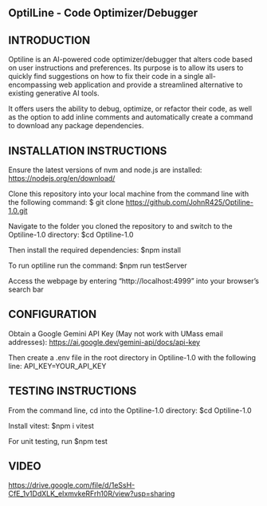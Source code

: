 OptilLine - Code Optimizer/Debugger
----------------------------------------------------
INTRODUCTION
--------------------------
Optiline is an AI-powered code optimizer/debugger that alters code based on user instructions and preferences. Its purpose is to allow its users to quickly find suggestions on how to fix their code in a single all-encompassing web application and provide a streamlined alternative to existing generative AI tools.

It offers users the ability to debug, optimize, or refactor their code, as well as the option to add inline comments and automatically create a command to download any package dependencies.

INSTALLATION INSTRUCTIONS
---------------------------------------

Ensure the latest versions of nvm and node.js are installed: https://nodejs.org/en/download/

Clone this repository into your local machine from the command line with the following command: 
$ git clone https://github.com/JohnR425/Optiline-1.0.git

Navigate to the folder you cloned the repository to and switch to the Optiline-1.0 directory: 
$cd Optiline-1.0

Then install the required dependencies: $npm install

To run optiline run the command: $npm run testServer

Access the webpage by entering “http://localhost:4999” into your browser’s search bar

CONFIGURATION
--------------------------
Obtain a Google Gemini API Key (May not work with UMass email addresses): https://ai.google.dev/gemini-api/docs/api-key

Then create a .env file in the root directory in Optiline-1.0 with the following line: API_KEY=YOUR_API_KEY


TESTING INSTRUCTIONS
---------------------------------------
From the command line, cd into the Optiline-1.0 directory: $cd Optiline-1.0

Install vitest: $npm i vitest 

For unit testing, run $npm test 


VIDEO 
---------------------------------------
https://drive.google.com/file/d/1eSsH-CfE_1v1DdXLK_eIxmvkeRFrh10R/view?usp=sharing

